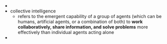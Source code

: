 -
- collective intelligence
	- refers to the emergent capability of a group of agents (which can be humans, artificial agents, or a combination of both) to **work collaboratively, share information, and solve problems** more effectively than individual agents acting alone
-